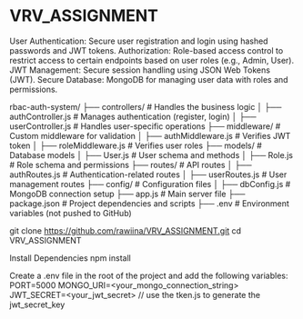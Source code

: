 # VRV_ASSIGNMENT

User Authentication: Secure user registration and login using hashed passwords and JWT tokens.
Authorization: Role-based access control to restrict access to certain endpoints based on user roles (e.g., Admin, User).
JWT Management: Secure session handling using JSON Web Tokens (JWT).
Secure Database: MongoDB for managing user data with roles and permissions.

rbac-auth-system/
├── controllers/         # Handles the business logic
│   ├── authController.js   # Manages authentication (register, login)
│   ├── userController.js   # Handles user-specific operations
├── middleware/          # Custom middleware for validation
│   ├── authMiddleware.js   # Verifies JWT token
│   ├── roleMiddleware.js   # Verifies user roles
├── models/              # Database models
│   ├── User.js             # User schema and methods
│   ├── Role.js             # Role schema and permissions
├── routes/              # API routes
│   ├── authRoutes.js       # Authentication-related routes
│   ├── userRoutes.js       # User management routes
├── config/              # Configuration files
│   ├── dbConfig.js         # MongoDB connection setup
├── app.js               # Main server file
├── package.json         # Project dependencies and scripts
├── .env                 # Environment variables (not pushed to GitHub)


git clone https://github.com/rawiina/VRV_ASSIGNMENT.git
cd VRV_ASSIGNMENT

Install Dependencies
npm install

Create a .env file in the root of the project and add the following variables:
PORT=5000
MONGO_URI=<your_mongo_connection_string>
JWT_SECRET=<your_jwt_secret> // use the tken.js to generate the jwt_secret_key



